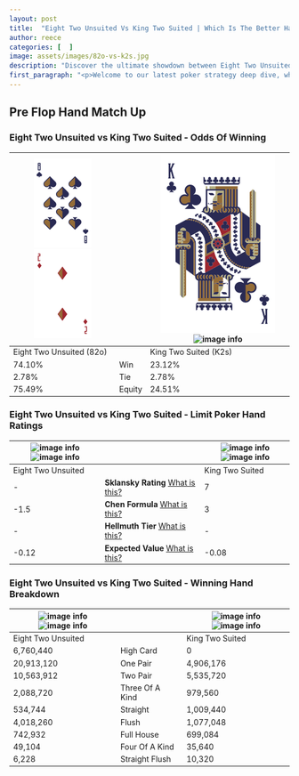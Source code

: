 ```yaml
---
layout: post
title:  "Eight Two Unsuited Vs King Two Suited | Which Is The Better Hand In Poker? A Complete Guide"
author: reece
categories: [  ]
image: assets/images/82o-vs-k2s.jpg
description: "Discover the ultimate showdown between Eight Two Unsuited and King Two Suited in poker! Uncover the odds, strategies, and scenarios where one hand triumphs over the other. Get ready to up your poker game with this thrilling analysis."
first_paragraph: "<p>Welcome to our latest poker strategy deep dive, where we're pitting two distinct hands against each other in a high-stakes showdown: Eight Two Unsuited vs King Two Suited.</p><p>In the dynamic world of poker, every decision counts, and knowing which hand holds the upper hand is key to your success at the table.</p><p>In this article, we'll dissect these two hands, explore the scenarios where one dominates the other, and equip you with the knowledge to make strategic choices that can tip the odds in your favor.</p><p>Get ready to unravel the intriguing dynamics of these poker hands and elevate your game to new heights.</p>"
---
```




[comment]: # (sp0)

## Pre Flop Hand Match Up

<div class="table hand-ratings" markdown="1"> 



### Eight Two Unsuited vs King Two Suited - Odds Of Winning


    
| ![image info](assets/images/hand1/8.png) ![image info](assets/images/hand1/2o.png) |  | ![image info](assets/images/hand2/K.png) ![image info](assets/images/hand2/2s.png) |
| -------- | -------- | -------- |
| Eight Two Unsuited (82o) |  | King Two Suited (K2s) |
| 74.10% | Win | 23.12% |
| 2.78% | Tie | 2.78% |
| 75.49% | Equity | 24.51% |




[comment]: # (sp1)



### Eight Two Unsuited vs King Two Suited - Limit Poker Hand Ratings


    
| ![image info](https://www.riverpairs.com/assets/images/hand1/8.png) ![image info](https://www.riverpairs.com/assets/images/hand1/2o.png) |  | ![image info](https://www.riverpairs.com/assets/images/hand2/K.png) ![image info](https://www.riverpairs.com/assets/images/hand2/2s.png) |
| -------- | -------- | -------- |
| Eight Two Unsuited |  | King Two Suited |
| - | **Sklansky Rating** [What is this?](/sklansky-rating-explained) | 7 |
| -1.5 | **Chen Formula** [What is this?](/chen-formula-explained) | 3 |
| - | **Hellmuth Tier** [What is this?](/Hellmuth-tier-explained) | - |
| -0.12 | **Expected Value** [What is this?](/expected-value-explained) | -0.08 |




[comment]: # (sp2)



### Eight Two Unsuited vs King Two Suited - Winning Hand Breakdown


    
| ![image info](https://www.riverpairs.com/assets/images/hand1/8.png) ![image info](https://www.riverpairs.com/assets/images/hand1/2o.png) |  | ![image info](https://www.riverpairs.com/assets/images/hand2/K.png) ![image info](https://www.riverpairs.com/assets/images/hand2/2s.png) |
| -------- | -------- | -------- |
| Eight Two Unsuited |  | King Two Suited |
| 6,760,440 | High Card | 0 |
| 20,913,120 | One Pair | 4,906,176 |
| 10,563,912 | Two Pair | 5,535,720 |
| 2,088,720 | Three Of A Kind | 979,560 |
| 534,744 | Straight | 1,009,440 |
| 4,018,260 | Flush | 1,077,048 |
| 742,932 | Full House | 699,084 |
| 49,104 | Four Of A Kind | 35,640 |
| 6,228 | Straight Flush | 10,320 |




[comment]: # (sp3)



</div>

[comment]: # (sp4)



[comment]: # (sp5)

